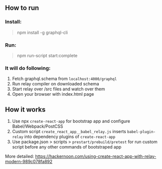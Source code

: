 ## How to run

### Install:
> npm install -g graphql-cli

### Run:
> npm run-script start:complete


### It will do following:
1. Fetch graphql.schema from `localhost:4000/graphql`
2. Run relay compiler on downloaded schema
3. Start relay over /src files and watch over them
4. Open your browser with index.html page


## How it works

1. Use npx `create-react-app` for bootstrap app and configure Babel/Webpack/PostCSS
2. Custom script `create_react_app__babel_relay.js` inserts `babel-plugin-relay` into dependency plugins of `create-react-app`
3. Use package.json > scripts > `prestart/prebuild/pretest` for run custom script before any other commands of bootstraped app

More detailed: https://hackernoon.com/using-create-react-app-with-relay-modern-989c078fa892
